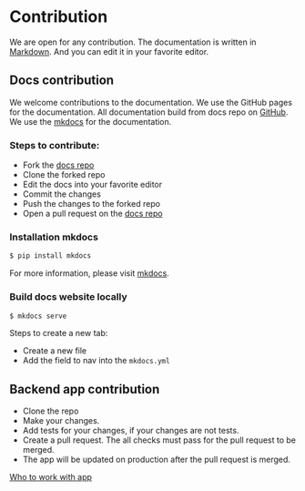 # Contribution

We are open for any contribution. The documentation is written in [Markdown](https://en.wikipedia.org/wiki/Markdown).
And you can edit it in your favorite
editor.

## Docs contribution

We welcome contributions to the documentation.
We use the GitHub pages for the documentation. All documentation build from docs repo
on [GitHub](https://github.com/MixDrinks/docs). We use the [mkdocs](https://www.mkdocs.org/) for the documentation.

### Steps to contribute:

* Fork the [docs repo](https://github.com/MixDrinks/docs)
* Clone the forked repo
* Edit the docs into your favorite editor
* Commit the changes
* Push the changes to the forked repo
* Open a pull request on the [docs repo](https://github.com/MixDrinks/docs)

### Installation mkdocs

```bash
$ pip install mkdocs
```

For more information, please visit [mkdocs](https://www.mkdocs.org/user-guide/installation/).

### Build docs website locally

```bash
$ mkdocs serve
```

Steps to create a new tab:

- Create a new file
- Add the field to nav into the `mkdocs.yml`

## Backend app contribution

- Clone the repo
- Make your changes.
- Add tests for your changes, if your changes are not tests.
- Create a pull request. The all checks must pass for the pull request to be merged.
- The app will be updated on production after the pull request is merged.

[Who to work with app](backend.md)
